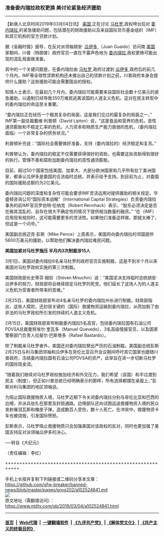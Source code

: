 ### 准备委内瑞拉政权更换 美讨论紧急经济援助
------------------------

<div class="post_content">
 <p>
  【新唐人北京时间2019年03月04日讯】
  <a href="https://www.ntdtv.com/gb/美国.htm">
   美国
  </a>
  正在讨论
  <a href="https://www.ntdtv.com/gb/马杜罗.htm">
   马杜罗
  </a>
  政权垮台后对
  <a href="https://www.ntdtv.com/gb/委内瑞拉.htm">
   委内瑞拉
  </a>
  的紧急援助问题，包括潜在的财政援助以及来自国际货币基金组织（IMF）和其它机构的官方贷款计划。
 </p>
 <p>
  据《金融时报》报导，在反对派领袖胡安·
  <a href="https://www.ntdtv.com/gb/瓜伊多.htm">
   瓜伊多
  </a>
  （Juan Guaido）访问南
  <a href="https://www.ntdtv.com/gb/美国.htm">
   美国
  </a>
  家期间，川普（特朗普）政府官员一直在不露声色地为
  <a href="https://www.ntdtv.com/gb/委内瑞拉.htm">
   委内瑞拉
  </a>
  政权更换可能出现的混乱局面做准备。
 </p>
 <p>
  其中的一个关键问题是，在委内瑞拉由
  <a href="https://www.ntdtv.com/gb/马杜罗.htm">
   马杜罗
  </a>
  政府过渡到
  <a href="https://www.ntdtv.com/gb/瓜伊多.htm">
   瓜伊多
  </a>
  政府后的前几个月内，IMF等全球性贷款机构还未推出自己的贷款计划之前，川普政府本身会提供什么援助？这些援助可能会需要国会的授权。
 </p>
 <p>
  知情人士表示，在最初几个月内，委内瑞拉可能需要来自国际社会数十亿美元的紧急援助，以遏制已经导致350万难民逃离该国的人道主义危机，这对在民主转型中的委内瑞拉的命运至关重要。
 </p>
 <p>
  “委内瑞拉正在经历一个极其复杂的局面，这是我们见过的最复杂的局面之一，” IMF第一副总裁戴维‧利普顿（David Lipton）说，“这是食品和营养的危机，恶性通货膨胀和不稳定汇率的危机，人力资本和物质生产能力衰弱的危机，（委内瑞拉面临）一个非常复杂的债务状况。”
 </p>
 <p>
  利普顿补充说：“国际社会需要做好准备，支持（委内瑞拉的）经济稳定和复苏。”
 </p>
 <p>
  利普顿认为，委内瑞拉的稳定不仅需要获得很好的资助，也需要这些资助得到很好的执行。管理不善和腐败加剧委内瑞拉的恶性通货膨胀。
 </p>
 <p>
  目前，超过50个国家包括美国、加拿大、大部分欧洲国家和几乎所有拉丁美洲国家，都承认瓜伊多是委国的合法临时总统，并表示给予支持。到目前为止，对委国的国际援助总额约为2亿美元。
 </p>
 <p>
  委内瑞拉问题的深度和复杂性可能会要求IMF灵活运用对提供援助的相关规定。华盛顿咨询公司“国际资本战略”（International Capital Strategies）负责委内瑞拉事务的前IMF官员罗伯特‧伦纳克（Robert Rennhack）表示，“股东必须决定是否在极其混乱的、且存在很大不确定性的情况下提供相当数量的融资。” “在（IMF）应用现有规则时，这可能需要更多的灵活性。如果他们准备这样做，那就太棒了，但这是一个问号。”
 </p>
 <p>
  美国副总统迈克‧彭斯（Mike Pence）上周表示，美国将向委内瑞拉的邻国提供5600万美元的援助，以帮助他们解决委内瑞拉难民问题。
 </p>
 <p>
  <strong>
   美国加紧对马杜罗施压 半月内3次制裁涉15人
  </strong>
 </p>
 <p>
  3月1日，美国对委内瑞拉6名亲马杜罗的政府官员实施制裁，这是不到半个月以来美国对马杜罗政权实施的第三次制裁。
 </p>
 <p>
  美国财政部长史蒂芬‧姆钦（Steven Mnuchin）说：“美国坚决支持临时总统胡安‧瓜伊多的努力，财政部将会继续锁定马杜罗的死党，他们延长了这场人为的人道主义危机为受害者所带来的苦难。”
 </p>
 <p>
  2月25日，美国财政部宣布对4名亲马杜罗的委内瑞拉州长进行制裁。财政部指出，这些人腐败，还封锁关键的（国际）救援物资运输到委内瑞拉，从而加剧了由非法的马杜罗政权所引发的持续的人道主义危机。
 </p>
 <p>
  2月15日，美国财政部宣布制裁委内瑞拉5名高官，包括委内瑞拉国有石油公司PDVSA总裁曼努埃尔‧奎瓦多（Manuel Quevedo）、3名高级情报官员，以及国家警察部门负责人拉斐尔‧巴斯塔多（Rafael Bastardo）。
 </p>
 <p>
  除了制裁亲马杜罗者外，美国还对委内瑞拉祭出严厉的石油制裁。美国副总统彭斯2月25日与利马集团领袖和瓜伊多在哥伦比亚召开会议期间呼吁其它国家也跟随川普政府，冻结委内瑞拉国有石油公司PDVSA的资产，此举旨在进一步切断马杜罗的国际现金流。
 </p>
 <p>
  “随着我们继续对马杜罗政权施加经济和外交压力，我们希望（该国）和平过渡到民主（制度），但正如川普总统已经明确表示的那样，所有选择都摆在桌面上，”彭斯对利马集团的地区领袖说。
 </p>
 <p>
  为阻止国际救援物质入境，马杜罗近期下令关闭委内瑞拉分别与哥伦比亚和巴西的边境，并派兵驻扎在那里及封锁通路。边境部队还向试图运送救援物资入境的民众发射催泪瓦斯和橡皮子弹，造成数百人受伤，数十人死亡。在冲突中，救援物资卡车也被烧毁，引发国际愤怒。
 </p>
 <p>
  彭斯表示，马杜罗阻止救援物质只会加强美国对该政权的反对，同时也更加强了美国支持反对派领袖瓜伊多的决心。
 </p>
 <p>
  ──转自《大纪元》
 </p>
 <p>
  （责任编辑：李红）
 </p>
 <div class="single_ad">
 </div>
</div>

+++++++++++++++++++++++++++++++++++++++++++++++++++++++++++<br/><br/>
手机上长按并复制下列链接或二维码分享本文章：<br/>
https://github.com/gfw-breaker/banned-news/blob/master/pages/prog202/a102524841.md <br/>
<a href='https://github.com/gfw-breaker/banned-news/blob/master/pages/prog202/a102524841.md'><img src='https://github.com/gfw-breaker/banned-news/blob/master/pages/prog202/a102524841.md.png'/></a> <br/>
原文地址（需翻墙访问）：https://www.ntdtv.com/gb/2019/03/04/a102524841.html


------------------------
#### [首页](https://github.com/gfw-breaker/banned-news/blob/master/README.md) &nbsp;|&nbsp; [Web代理](https://github.com/labour-camp/helloworld) &nbsp;|&nbsp; [一键翻墙软件](https://github.com/gfw-breaker/nogfw/blob/master/README.md) &nbsp;| [《九评共产党》](https://github.com/gfw-breaker/9ping.md/blob/master/README.md#九评之一评共产党是什么) | [《解体党文化》](https://github.com/gfw-breaker/jtdwh.md/blob/master/README.md) | [《共产主义的终极目的》](https://github.com/gfw-breaker/gczydzjmd.md/blob/master/README.md)

